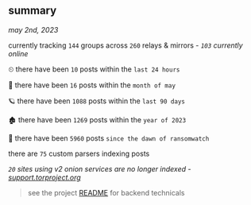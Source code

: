 
## summary
_may 2nd, 2023_

currently tracking `144` groups across `260` relays & mirrors - _`103` currently online_

⏲ there have been `10` posts within the `last 24 hours`

🦈 there have been `16` posts within the `month of may`

🪐 there have been `1088` posts within the `last 90 days`

🏚 there have been `1269` posts within the `year of 2023`

🦕 there have been `5960` posts `since the dawn of ransomwatch`

there are `75` custom parsers indexing posts

_`20` sites using v2 onion services are no longer indexed - [support.torproject.org](https://support.torproject.org/onionservices/v2-deprecation/)_

> see the project [README](https://github.com/joshhighet/ransomwatch#ransomwatch--) for backend technicals
